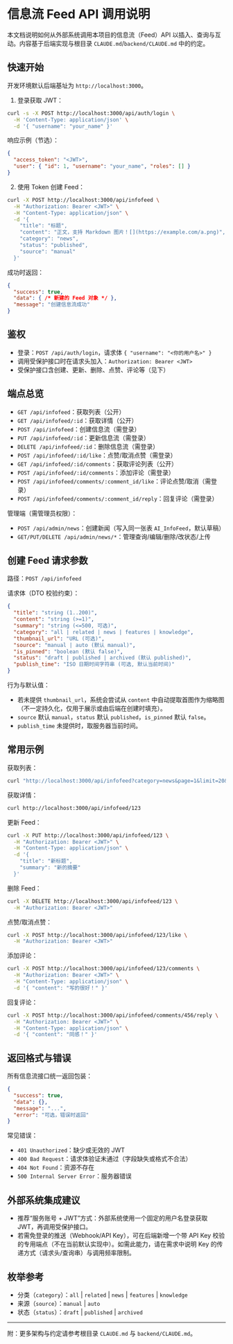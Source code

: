 # 信息流 Feed API 调用说明

本文档说明如何从外部系统调用本项目的信息流（Feed）API 以插入、查询与互动。内容基于后端实现与根目录 `CLAUDE.md`/`backend/CLAUDE.md` 中的约定。

## 快速开始

开发环境默认后端基址为 `http://localhost:3000`。

1) 登录获取 JWT：

```bash
curl -s -X POST http://localhost:3000/api/auth/login \
  -H 'Content-Type: application/json' \
  -d '{ "username": "your_name" }'
```

响应示例（节选）：

```json
{
  "access_token": "<JWT>",
  "user": { "id": 1, "username": "your_name", "roles": [] }
}
```

2) 使用 Token 创建 Feed：

```bash
curl -X POST http://localhost:3000/api/infofeed \
  -H "Authorization: Bearer <JWT>" \
  -H "Content-Type: application/json" \
  -d '{
    "title": "标题",
    "content": "正文，支持 Markdown 图片！[](https://example.com/a.png)",
    "category": "news",
    "status": "published",
    "source": "manual"
  }'
```

成功时返回：

```json
{
  "success": true,
  "data": { /* 新建的 Feed 对象 */ },
  "message": "创建信息流成功"
}
```

## 鉴权

- 登录：`POST /api/auth/login`，请求体 `{ "username": "<你的用户名>" }`
- 调用受保护接口时在请求头加入：`Authorization: Bearer <JWT>`
- 受保护接口含创建、更新、删除、点赞、评论等（见下）

## 端点总览

- `GET /api/infofeed`：获取列表（公开）
- `GET /api/infofeed/:id`：获取详情（公开）
- `POST /api/infofeed`：创建信息流（需登录）
- `PUT /api/infofeed/:id`：更新信息流（需登录）
- `DELETE /api/infofeed/:id`：删除信息流（需登录）
- `POST /api/infofeed/:id/like`：点赞/取消点赞（需登录）
- `GET /api/infofeed/:id/comments`：获取评论列表（公开）
- `POST /api/infofeed/:id/comments`：添加评论（需登录）
- `POST /api/infofeed/comments/:comment_id/like`：评论点赞/取消（需登录）
- `POST /api/infofeed/comments/:comment_id/reply`：回复评论（需登录）

管理端（需管理员权限）：

- `POST /api/admin/news`：创建新闻（写入同一张表 `AI_InfoFeed`，默认草稿）
- `GET/PUT/DELETE /api/admin/news/*`：管理查询/编辑/删除/改状态/上传

## 创建 Feed 请求参数

路径：`POST /api/infofeed`

请求体（DTO 校验约束）：

```json
{
  "title": "string (1..200)",
  "content": "string (>=1)",
  "summary": "string (<=500, 可选)",
  "category": "all | related | news | features | knowledge",
  "thumbnail_url": "URL (可选)",
  "source": "manual | auto (默认 manual)",
  "is_pinned": "boolean (默认 false)",
  "status": "draft | published | archived (默认 published)",
  "publish_time": "ISO 日期时间字符串 (可选, 默认当前时间)"
}
```

行为与默认值：

- 若未提供 `thumbnail_url`，系统会尝试从 `content` 中自动提取首图作为缩略图（不一定持久化，仅用于展示或由后端在创建时填充）。
- `source` 默认 `manual`，`status` 默认 `published`，`is_pinned` 默认 `false`。
- `publish_time` 未提供时，取服务器当前时间。

## 常用示例

获取列表：

```bash
curl "http://localhost:3000/api/infofeed?category=news&page=1&limit=20&order_by=publish_time&order_direction=DESC"
```

获取详情：

```bash
curl http://localhost:3000/api/infofeed/123
```

更新 Feed：

```bash
curl -X PUT http://localhost:3000/api/infofeed/123 \
  -H "Authorization: Bearer <JWT>" \
  -H "Content-Type: application/json" \
  -d '{
    "title": "新标题",
    "summary": "新的摘要"
  }'
```

删除 Feed：

```bash
curl -X DELETE http://localhost:3000/api/infofeed/123 \
  -H "Authorization: Bearer <JWT>"
```

点赞/取消点赞：

```bash
curl -X POST http://localhost:3000/api/infofeed/123/like \
  -H "Authorization: Bearer <JWT>"
```

添加评论：

```bash
curl -X POST http://localhost:3000/api/infofeed/123/comments \
  -H "Authorization: Bearer <JWT>" \
  -H "Content-Type: application/json" \
  -d '{ "content": "写的很好！" }'
```

回复评论：

```bash
curl -X POST http://localhost:3000/api/infofeed/comments/456/reply \
  -H "Authorization: Bearer <JWT>" \
  -H "Content-Type: application/json" \
  -d '{ "content": "同感！" }'
```

## 返回格式与错误

所有信息流接口统一返回包装：

```json
{
  "success": true,
  "data": {},
  "message": "...",
  "error": "可选，错误时返回"
}
```

常见错误：

- `401 Unauthorized`：缺少或无效的 JWT
- `400 Bad Request`：请求体验证未通过（字段缺失或格式不合法）
- `404 Not Found`：资源不存在
- `500 Internal Server Error`：服务器错误

## 外部系统集成建议

- 推荐“服务账号 + JWT”方式：外部系统使用一个固定的用户名登录获取 JWT，再调用受保护接口。
- 若需免登录的推送（Webhook/API Key），可在后端新增一个带 API Key 校验的专用端点（不在当前默认实现中）。如需此能力，请在需求中说明 Key 的传递方式（请求头/查询串）与调用频率限制。

## 枚举参考

- 分类（`category`）：`all` | `related` | `news` | `features` | `knowledge`
- 来源（`source`）：`manual` | `auto`
- 状态（`status`）：`draft` | `published` | `archived`

---

附：更多架构与约定请参考根目录 `CLAUDE.md` 与 `backend/CLAUDE.md`。

